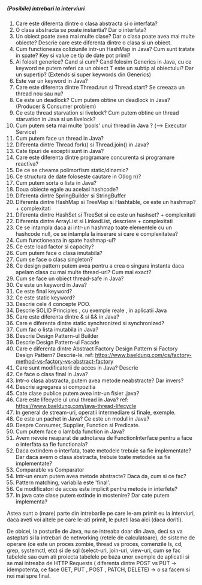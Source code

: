 <h5>(Posibile) intrebari la interviuri</h5>

1. Care este diferenta dintre o clasa abstracta si o interfata?
2. O clasa abstracta se poate instantia? Dar o interfata?
3. Un obiect poate avea mai multe clase? Dar o clasa poate avea mai multe obiecte? Descrie care este diferenta dintre o clasa si un obiect.
4. Cum functioneaza coliziunile intr-un HashMap in Java? Cum sunt tratate in spate? Key si value ce tip de date pot primi?
5. Ai folosit generice? Cand si cum? Cand folosim Generics in Java, cu ce keyword ne putem referi ca un obiect T este un subtip al obiectului? Dar un supertip? (Extends si super keywords din Generics)
6. Este var un keyword in Java?
7. Care este diferenta dintre Thread.run si Thread.start? Se creeaza un thread nou sau nu?
8. Ce este un deadlock? Cum putem obtine un deadlock in Java? (Producer & Consumer problem)
9. Ce este thread starvation si livelock? Cum putem obtine un thread starvation in Java si un livelock?
11. Cum putem seta mai multe 'pools' unui thread in Java ? (--> Executor Service)
12. Cum putem face un thread in Java?
13. Diferenta dintre Thread.fork() si Thread.join() in Java?
14. Cate tipuri de exceptii sunt in Java?
15. Care este diferenta dintre programare concurenta si programare reactiva?
16. De ce se cheama polimorfism static/dinamic?
17. Ce structura de date foloseste cautare in O(log n)?
18. Cum putem sorta o lista in Java?
19. Doua obiecte egale au acelasi hashcode?
20. Diferenta dintre SpringBuilder si StringBuffer
21. Diferenta dintre HashMap si TreeMap si Hashtable, ce este un hashmap? + complexitati
22. Diferenta dintre HashSet si TreeSet si ce este un hashset? + complexitati
23. Diferenta dintre ArrayList si LinkedList, descriere + complexitati
24. Ce se intampla daca ai intr-un hashmap toate elementele cu un hashcode null, ce se intampla la inserare si care e complexitatea?
25. Cum functioneaza in spate hashmap-ul?
26. Ce este load factor si capacity?
26. Cum putem face o clasa imutabila?
27. Cum se face o clasa singleton?
28. Ce design pattern putem avea pentru a crea o singura instanta daca apelam clasa cu mai multe thread-uri? Cum mai exact?
28. Cum se face un obiect thread-safe in Java?
29. Ce este un keyword in Java?
30. Ce este final keyword?
31. Ce este static keyword?
32. Descrie cele 4 concepte POO.
33. Descrie SOLID Principles , cu exemple reale , in aplicatii Java
34. Care este diferenta dintre & si && in Java?
35. Care e diferenta dintre static synchronized si synchronized?
36. Cum fac o lista imutabila in Java?
37. Descrie Design Pattern-ul Builder
38. Descrie Design Pattern-ul Facade
39. Care e diferenta dintre Abstract Factory Design Pattern si Factory Design Pattern? Descrie-le. ref: https://www.baeldung.com/cs/factory-method-vs-factory-vs-abstract-factory
40. Care sunt modificatorii de acces in Java? Descrie
41. Ce face o clasa final in Java?
42. Intr-o clasa abstracta, putem avea metode neabstracte? Dar invers?
43. Descrie agregarea si compozitia
44. Cate clase publice putem avea intr-un fisier .java?
45. Care este lifecycle ul unui thread in Java? ref: https://www.baeldung.com/java-thread-lifecycle
46. In general de stream-uri, operatii intermediare si finale, exemple.
47. Ce este un pachet in Java? Ce este un modul in Java?
48. Despre Consumer, Supplier, Function si Predicate. 
49. Cum putem face o lambda function in Java?
50. Avem nevoie neaparat de adnotarea de FunctionInterface pentru a face o interfata sa fie functionala?
51. Daca extindem o interfata, toate metodele trebuie sa fie implementate? Dar daca avem o clasa abstracta, trebuie toate metodele sa fie implementate?
52. Comparable vs Comparator
53. Intr-un enum putem avea metode abstracte? Daca da, cum si ce fac?
54. Pattern matching, variabila este 'final'.
55. Ce modificatori de acces este implicit pentru metode in interfete?
56. In java cate clase putem extinde in mostenire? Dar cate putem implementa?


Astea sunt o (mare) parte din intrebarile pe care le-am primit eu la interviuri, daca aveti voi altele pe care le-ati primit, le puteti lasa aici (daca doriti).

De obicei, la posturile de Java, nu se intreaba doar din Java, deci sa va asteptati si la intrebari de networking (retele de calculatoare), de sisteme de operare (ce este un proces zombie, thread vs proces, comenzile ls, cd, grep, systemctl, etc) si de sql (select-uri, join-uri, view-uri, cum se fac tabelele sau cum ati proiecta tabelele pe baza unor exemple de aplicatii si se mai intreaba de HTTP Requests ( diferenta dintre POST vs PUT -> idempotenta, ce face GET, PUT , POST , PATCH, DELETE) -> o sa facem si noi mai spre final.